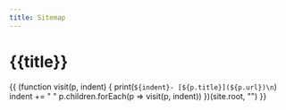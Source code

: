 ```yaml
---
title: Sitemap
---
```


# {{title}}

{{
  (function visit(p, indent) {
    print(`${indent}- [${p.title}](${p.url})\n`)
    indent += "  "
    p.children.forEach(p => visit(p, indent))
  })(site.root, "")
}}
